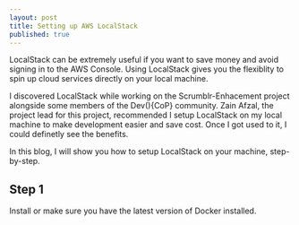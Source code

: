 ```yaml
---
layout: post
title: Setting up AWS LocalStack
published: true
---
```


LocalStack can be extremely useful if you want to save money and avoid signing in to the AWS Console. Using LocalStack gives you the flexiblity to spin up cloud services directly on your local machine.

I discovered LocalStack while working on the Scrumblr-Enhacement project alongside some members of the Dev(){CoP} community. Zain Afzal, the project lead for this project, recommended I setup LocalStack on my local machine to make development easier and save cost. Once I got used to it, I could definetly see the benefits.

In this blog, I will show you how to setup LocalStack on your machine, step-by-step.

## Step 1

Install or make sure you have the latest version of Docker installed. 